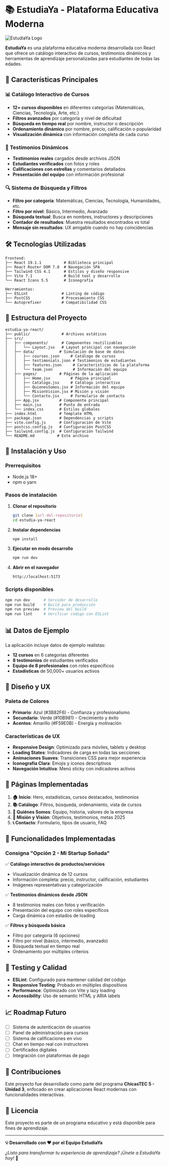 # 📚 EstudiaYa - Plataforma Educativa Moderna

![EstudiaYa Logo](https://img.shields.io/badge/EstudiaYa-Plataforma%20Educativa-blue?style=for-the-badge&logo=graduation-cap)

**EstudiaYa** es una plataforma educativa moderna desarrollada con React que ofrece un catálogo interactivo de cursos, testimonios dinámicos y herramientas de aprendizaje personalizadas para estudiantes de todas las edades.

## 🚀 Características Principales

### 📊 **Catálogo Interactivo de Cursos**
- **12+ cursos disponibles** en diferentes categorías (Matemáticas, Ciencias, Tecnología, Arte, etc.)
- **Filtros avanzados** por categoría y nivel de dificultad
- **Búsqueda en tiempo real** por nombre, instructor o descripción
- **Ordenamiento dinámico** por nombre, precio, calificación o popularidad
- **Visualización dinámica** con información completa de cada curso

### 💬 **Testimonios Dinámicos**
- **Testimonios reales** cargados desde archivos JSON
- **Estudiantes verificados** con fotos y roles
- **Calificaciones con estrellas** y comentarios detallados
- **Presentación del equipo** con información profesional

### 🔍 **Sistema de Búsqueda y Filtros**
- **Filtro por categoría**: Matemáticas, Ciencias, Tecnología, Humanidades, etc.
- **Filtro por nivel**: Básico, Intermedio, Avanzado
- **Búsqueda textual**: Busca en nombres, instructores y descripciones
- **Contador de resultados**: Muestra resultados encontrados vs total
- **Mensaje sin resultados**: UX amigable cuando no hay coincidencias

## 🛠️ Tecnologías Utilizadas

```
Frontend:
├── React 19.1.1          # Biblioteca principal
├── React Router DOM 7.8  # Navegación SPA
├── Tailwind CSS 4.1      # Estilos y diseño responsive
├── Vite 7.1              # Build tool y desarrollo
└── React Icons 5.5       # Iconografía

Herramientas:
├── ESLint               # Linting de código
├── PostCSS              # Procesamiento CSS
└── Autoprefixer         # Compatibilidad CSS
```

## 📁 Estructura del Proyecto

```
estudia-ya-react/
├── public/              # Archivos estáticos
├── src/
│   ├── components/      # Componentes reutilizables
│   │   └── Layout.jsx   # Layout principal con navegación
│   ├── data/           # Simulación de base de datos
│   │   ├── courses.json     # Catálogo de cursos
│   │   ├── testimonials.json # Testimonios de estudiantes
│   │   ├── features.json     # Características de la plataforma
│   │   └── team.json         # Información del equipo
│   ├── pages/          # Páginas de la aplicación
│   │   ├── Home.jsx         # Página principal
│   │   ├── Catalogo.jsx     # Catálogo interactivo
│   │   ├── QuienesSomos.jsx # Información del equipo
│   │   ├── MisionVision.jsx # Misión y visión
│   │   └── Contacto.jsx     # Formulario de contacto
│   ├── App.jsx         # Componente principal
│   ├── main.jsx        # Punto de entrada
│   └── index.css       # Estilos globales
├── index.html          # Template HTML
├── package.json        # Dependencias y scripts
├── vite.config.js      # Configuración de Vite
├── postcss.config.js   # Configuración PostCSS
├── tailwind.config.js  # Configuración Tailwind
└── README.md          # Este archivo
```

## 🚀 Instalación y Uso

### Prerrequisitos
- Node.js 18+ 
- npm o yarn

### Pasos de instalación

1. **Clonar el repositorio**
   ```bash
   git clone [url-del-repositorio]
   cd estudia-ya-react
   ```

2. **Instalar dependencias**
   ```bash
   npm install
   ```

3. **Ejecutar en modo desarrollo**
   ```bash
   npm run dev
   ```

4. **Abrir en el navegador**
   ```
   http://localhost:5173
   ```

### Scripts disponibles

```bash
npm run dev      # Servidor de desarrollo
npm run build    # Build para producción
npm run preview  # Preview del build
npm run lint     # Verificar código con ESLint
```

## 📊 Datos de Ejemplo

La aplicación incluye datos de ejemplo realistas:

- **12 cursos** en 6 categorías diferentes
- **8 testimonios** de estudiantes verificados
- **Equipo de 8 profesionales** con roles específicos
- **Estadísticas** de 50,000+ usuarios activos

## 🎨 Diseño y UX

### Paleta de Colores
- **Primario**: Azul (#3B82F6) - Confianza y profesionalismo
- **Secundario**: Verde (#10B981) - Crecimiento y éxito
- **Acentos**: Amarillo (#F59E0B) - Energía y motivación

### Características de UX
- **Responsive Design**: Optimizado para móviles, tablets y desktop
- **Loading States**: Indicadores de carga en todas las secciones
- **Animaciones Suaves**: Transiciones CSS para mejor experiencia
- **Iconografía Clara**: Emojis y iconos descriptivos
- **Navegación Intuitiva**: Menú sticky con indicadores activos

## 📱 Páginas Implementadas

1. **🏠 Inicio**: Hero, estadísticas, cursos destacados, testimonios
2. **📚 Catálogo**: Filtros, búsqueda, ordenamiento, vista de cursos
3. **👥 Quiénes Somos**: Equipo, historia, valores de la empresa
4. **🎯 Misión y Visión**: Objetivos, testimonios, metas 2025
5. **📞 Contacto**: Formulario, tipos de usuario, FAQ

## 🔄 Funcionalidades Implementadas

### Consigna "Opción 2 - Mi Startup Soñada"

✅ **Catálogo interactivo de productos/servicios**
- Visualización dinámica de 12 cursos
- Información completa: precio, instructor, calificación, estudiantes
- Imágenes representativas y categorización

✅ **Testimonios dinámicos desde JSON**
- 8 testimonios reales con fotos y verificación
- Presentación del equipo con roles específicos
- Carga dinámica con estados de loading

✅ **Filtros y búsqueda básica**
- Filtro por categoría (6 opciones)
- Filtro por nivel (básico, intermedio, avanzado)
- Búsqueda textual en tiempo real
- Ordenamiento por múltiples criterios

## 🧪 Testing y Calidad

- **ESLint**: Configurado para mantener calidad del código
- **Responsive Testing**: Probado en múltiples dispositivos
- **Performance**: Optimizado con Vite y lazy loading
- **Accessibility**: Uso de semantic HTML y ARIA labels

## 📈 Roadmap Futuro

- [ ] Sistema de autenticación de usuarios
- [ ] Panel de administración para cursos
- [ ] Sistema de calificaciones en vivo
- [ ] Chat en tiempo real con instructores
- [ ] Certificados digitales
- [ ] Integración con plataformas de pago

## 🤝 Contribuciones

Este proyecto fue desarrollado como parte del programa **ChicasTEC 5 - Unidad 3**, enfocado en crear aplicaciones React modernas con funcionalidades interactivas.

## 📄 Licencia

Este proyecto es parte de un programa educativo y está disponible para fines de aprendizaje.

---

**💡 Desarrollado con ❤️ por el Equipo EstudiaYa**

*¿Listo para transformar tu experiencia de aprendizaje? ¡Únete a EstudiaYa hoy!* 🚀
